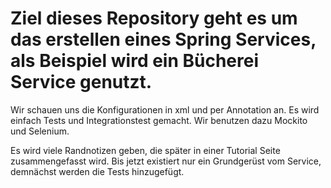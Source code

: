 # Ziel dieses Repository geht es um das erstellen eines Spring Services, als Beispiel wird ein Bücherei Service genutzt.
Wir schauen uns die Konfigurationen in xml und per Annotation an.
Es wird einfach Tests und Integrationstest gemacht.
Wir benutzen dazu Mockito und Selenium.

Es wird viele Randnotizen geben, die später in einer Tutorial Seite zusammengefasst wird.
Bis jetzt existiert nur ein Grundgerüst vom Service, demnächst werden die Tests hinzugefügt.
